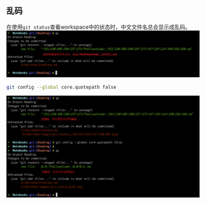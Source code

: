 ## 乱码
在使用`git status`查看workspace中的状态时，中文文件名总会显示成乱码。
![](images/git_status_乱码.png)
```bash
git config --global core.quotepath false
```

![](images/git_status_乱码_1.png)
